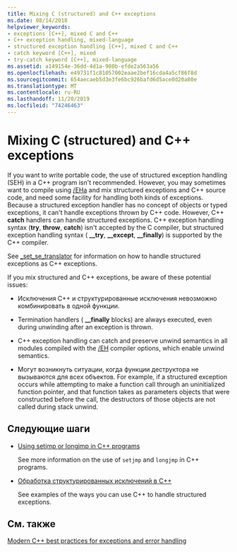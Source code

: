 ```yaml
---
title: Mixing C (structured) and C++ exceptions
ms.date: 08/14/2018
helpviewer_keywords:
- exceptions [C++], mixed C and C++
- C++ exception handling, mixed-language
- structured exception handling [C++], mixed C and C++
- catch keyword [C++], mixed
- try-catch keyword [C++], mixed-language
ms.assetid: a149154e-36dd-4d1a-980b-efde2a563a56
ms.openlocfilehash: e49731f1c81057002eaae2bef16cda4a5cf86f8d
ms.sourcegitcommit: 654aecaeb5d3e3fe6bc926bafd6d5ace0d20a80e
ms.translationtype: MT
ms.contentlocale: ru-RU
ms.lasthandoff: 11/20/2019
ms.locfileid: "74246463"
---
```

# <a name="mixing-c-structured-and-c-exceptions"></a>Mixing C (structured) and C++ exceptions

If you want to write portable code, the use of structured exception handling (SEH) in a C++ program isn't recommended. However, you may sometimes want to compile using [/EHa](../build/reference/eh-exception-handling-model.md) and mix structured exceptions and C++ source code, and need some facility for handling both kinds of exceptions. Because a structured exception handler has no concept of objects or typed exceptions, it can't handle exceptions thrown by C++ code. However, C++ **catch** handlers can handle structured exceptions. C++ exception handling syntax (**try**, **throw**, **catch**) isn't accepted by the C compiler, but structured exception handling syntax ( **__try**, **__except**, **__finally**) is supported by the C++ compiler.

See [_set_se_translator](../c-runtime-library/reference/set-se-translator.md) for information on how to handle structured exceptions as C++ exceptions.

If you mix structured and C++ exceptions, be aware of these potential issues:

- Исключения С++ и структурированные исключения невозможно комбинировать в одной функции.

- Termination handlers ( **__finally** blocks) are always executed, even during unwinding after an exception is thrown.

- C++ exception handling can catch and preserve unwind semantics in all modules compiled with the [/EH](../build/reference/eh-exception-handling-model.md) compiler options, which enable unwind semantics.

- Могут возникнуть ситуации, когда функции деструктора не вызываются для всех объектов. For example, if a structured exception occurs while attempting to make a function call through an uninitialized function pointer, and that function takes as parameters objects that were constructed before the call, the destructors of those objects are not called during stack unwind.

## <a name="next-steps"></a>Следующие шаги

- [Using setjmp or longjmp in C++ programs](../cpp/using-setjmp-longjmp.md)

  See more information on the use of `setjmp` and `longjmp` in C++ programs.

- [Обработка структурированных исключений в C++](../cpp/exception-handling-differences.md)

  See examples of the ways you can use C++ to handle structured exceptions.

## <a name="see-also"></a>См. также

[Modern C++ best practices for exceptions and error handling](../cpp/errors-and-exception-handling-modern-cpp.md)
